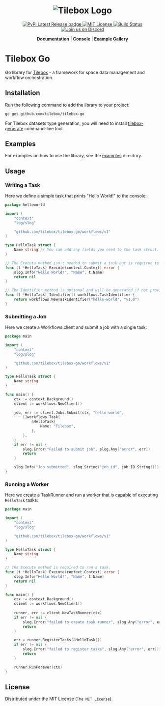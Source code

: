 <h1 align="center">
  <img src="https://storage.googleapis.com/tbx-web-assets-2bad228/banners/tilebox-banner.svg" alt="Tilebox Logo">
  <br>
</h1>

<div align="center">
  <a href="https://pkg.go.dev/github.com/tilebox/tilebox-go">
    <img src="https://img.shields.io/badge/go.dev-reference-007d9c?logo=go&logoColor=white&style=flat-square&color=f43f5e" alt="PyPi Latest Release badge"/>
  </a>
  <a href="https://github.com/tilebox/tilebox-python/blob/main/LICENSE">
    <img src="https://img.shields.io/github/license/tilebox/tilebox-go.svg?style=flat-square&color=f43f5e" alt="MIT License"/>
  </a>
  <a href="https://github.com/tilebox/tilebox-python/actions">
    <img src="https://img.shields.io/github/actions/workflow/status/tilebox/tilebox-go/main.yml?style=flat-square&color=f43f5e" alt="Build Status"/>
  </a>
  <a href="https://tilebox.com/discord">
    <img src="https://img.shields.io/badge/Discord-%235865F2.svg?style=flat-square&logo=discord&logoColor=white" alt="Join us on Discord"/>
  </a>
</div>

<p align="center">
  <a href="https://docs.tilebox.com/introduction"><b>Documentation</b></a>
  |
  <a href="https://console.tilebox.com/"><b>Console</b></a>
  |
  <a href="https://examples.tilebox.com/"><b>Example Gallery</b></a>
</p>

# Tilebox Go

Go library for [Tilebox](https://tilebox.com) - a framework for space data management and workflow orchestration.

## Installation

Run the following command to add the library to your project:

```bash
go get github.com/tilebox/tilebox-go
```

For Tilebox datasets type generation, you will need to install [tilebox-generate](https://github.com/tilebox/tilebox-generate) command-line tool.

## Examples

For examples on how to use the library, see the [examples](examples) directory.

## Usage

### Writing a Task

Here we define a simple task that prints "Hello World!" to the console:

```go
package helloworld

import (
	"context"
	"log/slog"

	"github.com/tilebox/tilebox-go/workflows/v1"
)

type HelloTask struct {
	Name string // You can add any fields you need to the task struct.
}

// The Execute method isn't needed to submit a task but is required to run a task.
func (t *HelloTask) Execute(context.Context) error {
	slog.Info("Hello World!", "Name", t.Name)
	return nil
}

// The Identifier method is optional and will be generated if not provided.
func (t *HelloTask) Identifier() workflows.TaskIdentifier {
	return workflows.NewTaskIdentifier("hello-world", "v1.0")
}
```

### Submitting a Job

Here we create a Workflows client and submit a job with a single task:

```go
package main

import (
	"context"
	"log/slog"

	"github.com/tilebox/tilebox-go/workflows/v1"
)

type HelloTask struct {
	Name string
}

func main() {
	ctx := context.Background()
	client := workflows.NewClient()

	job, err := client.Jobs.Submit(ctx, "hello-world",
		[]workflows.Task{
			&HelloTask{
				Name: "Tilebox",
			},
		},
	)
	if err != nil {
		slog.Error("Failed to submit job", slog.Any("error", err))
		return
	}

	slog.Info("Job submitted", slog.String("job_id", job.ID.String()))
}
```

### Running a Worker

Here we create a TaskRunner and run a worker that is capable of executing `HelloTask` tasks:

```go
package main

import (
	"context"
	"log/slog"

	"github.com/tilebox/tilebox-go/workflows/v1"
)

type HelloTask struct {
	Name string
}

// The Execute method is required to run a task.
func (t *HelloTask) Execute(context.Context) error {
	slog.Info("Hello World!", "Name", t.Name)
	return nil
}

func main() {
	ctx := context.Background()
	client := workflows.NewClient()
	
	runner, err := client.NewTaskRunner(ctx)
	if err != nil {
		slog.Error("failed to create task runner", slog.Any("error", err))
		return
	}

	err = runner.RegisterTasks(&HelloTask{})
	if err != nil {
		slog.Error("failed to register tasks", slog.Any("error", err))
		return
	}

	runner.RunForever(ctx)
}
```


## License

Distributed under the MIT License (`The MIT License`).
